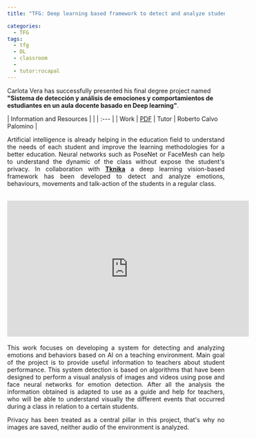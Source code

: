 ```yaml
---
title: "TFG: Deep learning based framework to detect and analyze student behaviours in a classroom"

categories:
  - TFG
tags:
  - tfg
  - DL
  - classroom
  - 
  - tutor:rocapal 
---
```



Carlota Vera has successfully presented his final degree project named **"Sistema de detección y análisis de emociones y comportamientos de estudiantes en un aula docente basado en Deep learning"**.


| Information and Resources  | |
| :--- |
| Work |  [PDF](https://burjcdigital.urjc.es/bitstream/handle/10115/25235/2023-24-EIF-O-2327-2327037-c.verap.2019-MEMORIA_v2.pdf)
| Tutor | Roberto Calvo Palomino |


<div style="text-align: justify"> 


Artificial intelligence is already helping in the education field to understand the needs of each student and improve the learning methodologies for a better education.
Neural networks such as PoseNet or FaceMesh can help to understand the dynamic of the class without expose the student's privacy. In collaboration with <b><a href="https://tknika.eus/">Tknika</a></b> a deep learning vision-based framework has been developed to detect and analyze emotions, behaviours, movements and talk-action of the students in a regular class.
<br>
<br>
<iframe width="560" height="315" src="https://www.youtube.com/embed/M3dX9w7FFEE?si=SwFS-Lp45vTFIM-6" title="YouTube video player" frameborder="0" allow="accelerometer; autoplay; clipboard-write; encrypted-media; gyroscope; picture-in-picture; web-share" allowfullscreen></iframe>
<br>
<br>
This work focuses on developing a system for detecting and analyzing emotions
and behaviors based on AI on a teaching environment. Main goal of the project is to
provide useful information to teachers about student performance. This system
detection is based on algorithms that have been designed to perform a visual analysis of images and videos using pose and face neural networks for emotion detection. After all the analysis the information obtained is adapted to use as a guide and help for teachers, who will be able to understand visually the different events that occurred during a class in relation to a certain students.

Privacy has been treated as a central pillar in this project, that's why no images are saved, neither audio of the environment is analyzed.


</div>
<br>
<br>
